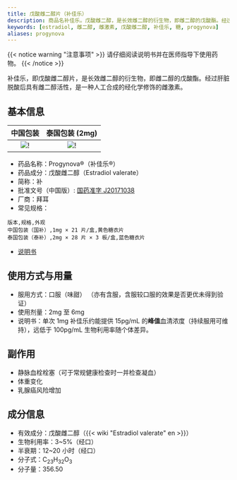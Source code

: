```yaml
---
title: 戊酸雌二醇片（补佳乐）
description: 商品名补佳乐。戊酸雌二醇，是长效雌二醇的衍生物，即雌二醇的戊酸酯。经过肝脏脱酸后具有雌二醇活性，是一种人工合成的经化学修饰的雌激素。
keywords: [estradiol, 雌二醇, 雌激素, 戊酸雌二醇, 补佳乐, 糖, progynova]
aliases: progynova
---
```


{{< notice warning "注意事项" >}}
请仔细阅读说明书并在医师指导下使用药物。
{{< /notice >}}

补佳乐，即戊酸雌二醇片，是长效雌二醇的衍生物，即雌二醇的戊酸酯。经过肝脏脱酸后具有雌二醇活性，是一种人工合成的经化学修饰的雌激素。

## 基本信息

|                        中国包装                         |                       泰国包装 (2mg)                       |
| :-----------------------------------------------------: | :--------------------------------------------------------: |
| ![!](/images/medicine/estradiol-valerate/progynova.jpg) | ![!](/images/medicine/estradiol-valerate/progynova-th.png) |

- 药品名称：Progynova&reg;（补佳乐&reg;）
- 药品成分：戊酸雌二醇（Estradiol valerate）
- 简称：补
- 批准文号（中国版）: [国药准字 J20171038](https://www.nmpa.gov.cn/datasearch/search-info.html?nmpa=aWQ9MjM4MCZpdGVtSWQ9ZmY4MDgwODE3YzgzMTJjNDAxN2M5YzU5MjI0ZTA0NWQ=)
- 厂商：拜耳
- 常见规格：

```csv
版本,规格,外观
中国包装（国补）,1mg × 21 片/盒,黄色糖衣片
泰国包装（泰补）,2mg × 28 片 × 3 板/盒,蓝色糖衣片
```

- [说明书](/documents/ev-zh.pdf)

## 使用方式与用量

- 服用方式：口服（味甜）
  （亦有含服，含服较口服的效果是否更优未得到验证）
- 使用剂量：2mg 至 6mg
- 说明书：单次 1mg 补佳乐约能提供 15pg/mL 的**峰值**血清浓度（持续服用可维持），远低于 100pg/mL
  生物利用率随个体差异。

## 副作用

- 静脉血栓栓塞（可于常规健康检查时一并检查凝血）
- 体重变化
- 乳腺癌风险增加

## 成分信息

- 有效成分：戊酸雌二醇（{{< wiki "Estradiol valerate" en >}}）
- 生物利用率：3~5%（经口）
- 半衰期：12~20 小时（经口）
- 分子式：C<sub>23</sub>H<sub>32</sub>O<sub>3</sub>
- 分子量：356.50
